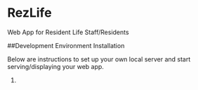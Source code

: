 # RezLife
Web App for Resident Life Staff/Residents 

##Development Environment Installation

Below are instructions to set up your own local server and start serving/displaying your web app. 

1. 
